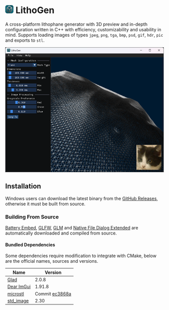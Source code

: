 # <img src="res/icon.png" style="width: 26px; height: 26px;"> LithoGen

A cross-platform lithophane generator with 3D preview and in-depth configuration written in C++ with efficiency,
customizability and usability in mind. Supports loading images of types `jpeg`, `png`, `tga`, `bmp`, `psd`, `gif`,
`hdr`, `pic` and exports to `stl`.

![Application Preview](res/preview.png)

## Installation

Windows users can download the latest binary from
the [GitHub Releases](https://github.com/YellowAtom/lithogen/releases), otherwise it must be built from source.

### Building From Source

[Battery Embed](https://github.com/batterycenter/embed), [GLFW](https://github.com/glfw/glfw), [GLM](https://github.com/g-truc/glm)
and [Native File Dialog Extended](https://github.com/btzy/nativefiledialog-extended) are automatically downloaded and
compiled from source.

#### Bundled Dependencies

Some dependencies require modification to integrate with CMake, below are the official names, sources and versions.

| Name                                            | Version                                                                                               |
|-------------------------------------------------|-------------------------------------------------------------------------------------------------------|
| [Glad](https://github.com/dav1dde/glad)         | 2.0.8                                                                                                 |
| [Dear ImGui](https://github.com/ocornut/imgui)  | 1.91.8                                                                                                |
| [microstl](https://github.com/cry-inc/microstl) | Commit [ec3868a](https://github.com/cry-inc/microstl/commit/ec3868a14d8eff40f7945b39758edf623f609b6f) |
| [std_image](https://github.com/nothings/stb)    | 2.30                                                                                                  |